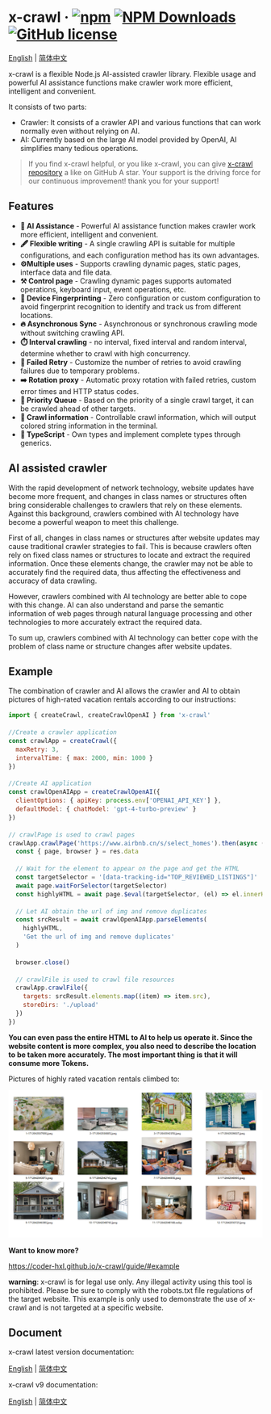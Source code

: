 # x-crawl · [![npm](https://img.shields.io/npm/v/x-crawl.svg)](https://www.npmjs.com/package/x-crawl) [![NPM Downloads](https://img.shields.io/npm/dt/x-crawl)](https://www.npmjs.com/package/x-crawl) [![GitHub license](https://img.shields.io/badge/license-MIT-blue.svg)](https://github.com/coder-hxl/x-crawl/blob/main/LICENSE)

[English](https://coder-hxl.github.io/x-crawl) | [简体中文](https://coder-hxl.github.io/x-crawl/cn)

x-crawl is a flexible Node.js AI-assisted crawler library. Flexible usage and powerful AI assistance functions make crawler work more efficient, intelligent and convenient.

It consists of two parts:

- Crawler: It consists of a crawler API and various functions that can work normally even without relying on AI.
- AI: Currently based on the large AI model provided by OpenAI, AI simplifies many tedious operations.

> If you find x-crawl helpful, or you like x-crawl, you can give [x-crawl repository](https://github.com/coder-hxl/x-crawl) a like on GitHub A star. Your support is the driving force for our continuous improvement! thank you for your support!

## Features

- **🤖 AI Assistance** - Powerful AI assistance function makes crawler work more efficient, intelligent and convenient.
- **🖋️ Flexible writing** - A single crawling API is suitable for multiple configurations, and each configuration method has its own advantages.
- **⚙️Multiple uses** - Supports crawling dynamic pages, static pages, interface data and file data.
- **⚒️ Control page** - Crawling dynamic pages supports automated operations, keyboard input, event operations, etc.
- **👀 Device Fingerprinting** - Zero configuration or custom configuration to avoid fingerprint recognition to identify and track us from different locations.
- **🔥 Asynchronous Sync** - Asynchronous or synchronous crawling mode without switching crawling API.
- **⏱️ Interval crawling** - no interval, fixed interval and random interval, determine whether to crawl with high concurrency.
- **🔄 Failed Retry** - Customize the number of retries to avoid crawling failures due to temporary problems.
- **➡️ Rotation proxy** - Automatic proxy rotation with failed retries, custom error times and HTTP status codes.
- **🚀 Priority Queue** - Based on the priority of a single crawl target, it can be crawled ahead of other targets.
- **🧾 Crawl information** - Controllable crawl information, which will output colored string information in the terminal.
- **🦾 TypeScript** - Own types and implement complete types through generics.

## AI assisted crawler

With the rapid development of network technology, website updates have become more frequent, and changes in class names or structures often bring considerable challenges to crawlers that rely on these elements. Against this background, crawlers combined with AI technology have become a powerful weapon to meet this challenge.

First of all, changes in class names or structures after website updates may cause traditional crawler strategies to fail. This is because crawlers often rely on fixed class names or structures to locate and extract the required information. Once these elements change, the crawler may not be able to accurately find the required data, thus affecting the effectiveness and accuracy of data crawling.

However, crawlers combined with AI technology are better able to cope with this change. AI can also understand and parse the semantic information of web pages through natural language processing and other technologies to more accurately extract the required data.

To sum up, crawlers combined with AI technology can better cope with the problem of class name or structure changes after website updates.

## Example

The combination of crawler and AI allows the crawler and AI to obtain pictures of high-rated vacation rentals according to our instructions:

```js
import { createCrawl, createCrawlOpenAI } from 'x-crawl'

//Create a crawler application
const crawlApp = createCrawl({
  maxRetry: 3,
  intervalTime: { max: 2000, min: 1000 }
})

//Create AI application
const crawlOpenAIApp = createCrawlOpenAI({
  clientOptions: { apiKey: process.env['OPENAI_API_KEY'] },
  defaultModel: { chatModel: 'gpt-4-turbo-preview' }
})

// crawlPage is used to crawl pages
crawlApp.crawlPage('https://www.airbnb.cn/s/select_homes').then(async (res) => {
  const { page, browser } = res.data

  // Wait for the element to appear on the page and get the HTML
  const targetSelector = '[data-tracking-id="TOP_REVIEWED_LISTINGS"]'
  await page.waitForSelector(targetSelector)
  const highlyHTML = await page.$eval(targetSelector, (el) => el.innerHTML)

  // Let AI obtain the url of img and remove duplicates
  const srcResult = await crawlOpenAIApp.parseElements(
    highlyHTML,
    'Get the url of img and remove duplicates'
  )

  browser.close()

  // crawlFile is used to crawl file resources
  crawlApp.crawlFile({
    targets: srcResult.elements.map((item) => item.src),
    storeDirs: './upload'
  })
})
```

**You can even pass the entire HTML to AI to help us operate it. Since the website content is more complex, you also need to describe the location to be taken more accurately. The most important thing is that it will consume more Tokens.**

Pictures of highly rated vacation rentals climbed to:

![](https://raw.githubusercontent.com/coder-hxl/x-crawl/main/assets/example.png)

**Want to know more?**

https://coder-hxl.github.io/x-crawl/guide/#example

**warning**: x-crawl is for legal use only. Any illegal activity using this tool is prohibited. Please be sure to comply with the robots.txt file regulations of the target website. This example is only used to demonstrate the use of x-crawl and is not targeted at a specific website.

## Document

x-crawl latest version documentation:

[English](https://coder-hxl.github.io/x-crawl) | [简体中文](https://coder-hxl.github.io/x-crawl/cn)

x-crawl v9 documentation:

[English](https://github.com/coder-hxl/x-crawl/blob/v9.0.0/README.md) | [简体中文](https://github.com/coder-hxl/x-crawl/blob/v9.0.0/docs/cn.md)

